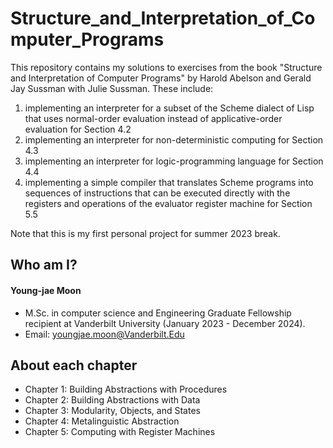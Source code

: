 # Structure_and_Interpretation_of_Computer_Programs
This repository contains my solutions to exercises from the book "Structure and Interpretation of Computer Programs" by Harold Abelson and Gerald Jay Sussman with Julie Sussman. These include:
1. implementing an interpreter for a subset of the Scheme dialect of Lisp that uses normal-order evaluation instead of applicative-order evaluation for Section 4.2
2. implementing an interpreter for non-deterministic computing for Section 4.3
3. implementing an interpreter for logic-programming language for Section 4.4
4. implementing a simple compiler that translates Scheme programs into sequences of instructions that can be executed directly with the registers and operations of the evaluator register machine for Section 5.5

Note that this is my first personal project for summer 2023 break.

## Who am I?
#### Young-jae Moon
* M.Sc. in computer science and Engineering Graduate Fellowship recipient at Vanderbilt University (January 2023 - December 2024).
* Email: youngjae.moon@Vanderbilt.Edu

## About each chapter

* Chapter 1: Building Abstractions with Procedures
* Chapter 2: Building Abstractions with Data
* Chapter 3: Modularity, Objects, and States
* Chapter 4: Metalinguistic Abstraction
* Chapter 5: Computing with Register Machines
